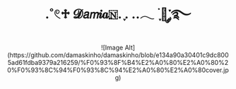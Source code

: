 <div align="center">
<h1 align="center">.˚𓏲♱ 𝓓𝘢𝘮𝒊𝒂🇳. ִֶָ. ..𓂃 ࣪ ִֶָ🦇་༘࿐
</div>

<p align="center">
 ![Image Alt](https://github.com/damaskinho/damaskinho/blob/e134a90a30401c9dc8005ad61fdba9379a216259/%F0%93%8F%B4%E2%A0%80%E2%A0%80%20%F0%93%8C%94%F0%93%8C%94%E2%A0%80%E2%A0%80cover.jpg) <width="460" height="300">
</p>
